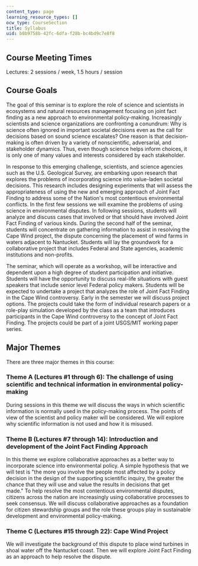 ```yaml
---
content_type: page
learning_resource_types: []
ocw_type: CourseSection
title: Syllabus
uid: b0b9758b-42fc-6dfa-f28b-bc4bd9c7e8f8
---
```


Course Meeting Times
--------------------

Lectures: 2 sessions / week, 1.5 hours / session

Course Goals
------------

The goal of this seminar is to explore the role of science and scientists in ecosystems and natural resources management focusing on joint fact finding as a new approach to environmental policy-making. Increasingly scientists and science organizations are confronting a conundrum: Why is science often ignored in important societal decisions even as the call for decisions based on sound science escalates? One reason is that decision-making is often driven by a variety of nonscientific, adversarial, and stakeholder dynamics. Thus, even though science helps inform choices, it is only one of many values and interests considered by each stakeholder.

In response to this emerging challenge, scientists, and science agencies such as the U.S. Geological Survey, are embarking upon research that explores the problems of incorporating science into value-laden societal decisions. This research includes designing experiments that will assess the appropriateness of using the new and emerging approach of Joint Fact Finding to address some of the Nation's most contentious environmental conflicts. In the first few sessions we will examine the problems of using science in environmental disputes. In following sessions, students will analyze and discuss cases that involved or that should have involved Joint Fact Finding of various kinds. During the second half of the seminar, students will concentrate on gathering information to assist in resolving the Cape Wind project, the dispute concerning the placement of wind farms in waters adjacent to Nantucket. Students will lay the groundwork for a collaborative project that includes Federal and State agencies, academic institutions and non-profits.

The seminar, which will operate as a workshop, will be interactive and dependent upon a high degree of student participation and initiative. Students will have the opportunity to discuss real-life situations with guest speakers that include senior level Federal policy makers. Students will be expected to undertake a project that analyzes the role of Joint Fact Finding in the Cape Wind controversy. Early in the semester we will discuss project options. The projects could take the form of individual research papers or a role-play simulation developed by the class as a team that introduces participants in the Cape Wind controversy to the concept of Joint Fact Finding. The projects could be part of a joint USGS/MIT working paper series.

Major Themes
------------

There are three major themes in this course:

### Theme A (Lectures #1 through 6): The challenge of using scientific and technical information in environmental policy-making

During sessions in this theme we will discuss the ways in which scientific information is normally used in the policy-making process. The points of view of the scientist and policy maker will be considered. We will explore why scientific information is not used and how it is misused.

### Theme B (Lectures #7 through 14): Introduction and development of the Joint Fact Finding Approach

In this theme we explore collaborative approaches as a better way to incorporate science into environmental policy. A simple hypothesis that we will test is "the more you involve the people most affected by a policy decision in the design of the supporting scientific inquiry, the greater the chance that they will use and value the results in decisions that get made." To help resolve the most contentious environmental disputes, citizens across the nation are increasingly using collaborative processes to seek consensus. We will discuss collaborative approaches as a foundation for citizen stewardship groups and the role these groups play in sustainable development and environmental policy-making.

### Theme C (Lectures #15 through 22): Cape Wind Project

We will investigate the background of this dispute to place wind turbines in shoal water off the Nantucket coast. Then we will explore Joint Fact Finding as an approach to help resolve the dispute.